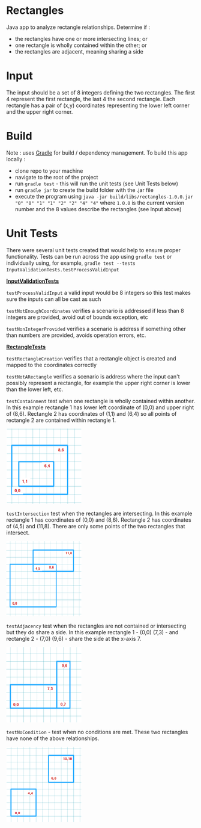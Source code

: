 # Rectangles
Java app to analyze rectangle relationships.  Determine if :
- the rectangles have one or more intersecting lines; or
- one rectangle is wholly contained within the other; or
- the rectangles are adjacent, meaning sharing a side

# Input
The input should be a set of 8 integers defining the two rectangles.  The first 4 represent the first rectangle, the last 4 
the second rectangle.  Each rectangle has a pair of (x,y) coordinates representing the lower left corner and the upper 
right corner.

# Build
Note : uses [Gradle](https://gradle.org/) for build / dependency management.
To build this app locally :
- clone repo to your machine
- navigate to the root of the project
- run `gradle test` - this will run the unit tests (see Unit Tests below)
- run `gradle jar` to create the build folder with the .jar file
- execute the program using `java -jar build/libs/rectangles-1.0.0.jar "0" "0" "1" "1" "2" "2" "4" "4"` where `1.0.0` is
the current version number and the 8 values describe the rectangles (see Input above)

# Unit Tests
There were several unit tests created that would help to ensure proper functionality.  Tests can be run across the app
using `gradle test` or individually using, for example, `gradle test --tests InputValidationTests.testProcessValidInput`

[**InputValidationTests**](https://github.com/kmanoleff/rectangles/blob/master/src/test/java/InputValidationTests.java)

`testProcessValidInput` a valid input would be 8 integers so this test makes sure the inputs can all be cast as such

`testNotEnoughCoordinates` verifies a scenario is addressed if less than 8 integers are provided, avoid out of bounds exception, etc

`testNonIntegerProvided` verifies a scenario is address if something other than numbers are provided, avoids operation errors, etc.

[**RectangleTests**](https://github.com/kmanoleff/rectangles/blob/master/src/test/java/RectangleTests.java)

`testRectangleCreation` verifies that a rectangle object is created and mapped to the coordinates correctly

`testNotARectangle` verifies a scenario is address where the input can't possibly represent a rectangle, for
example the upper right corner is lower than the lower left, etc.

`testContainment` test when one rectangle is wholly contained within another.  In this example rectangle 1 has lower left
coordinate of (0,0) and upper right of (8,6).  Rectangle 2 has coordinates of (1,1) and (6,4) so all points of rectangle 2 are
contained within rectangle 1.

<img src="/src/main/resources/containment.png" width="200" height="200">

`testIntersection` test when the rectangles are intersecting.  In this example rectangle 1 has coordinates of (0,0) and (8,6).
Rectangle 2 has coordinates of (4,5) and (11,8).  There are only some points of the two rectangles that intersect.

<img src="/src/main/resources/intersection.png" width="200" height="200">

`testAdjacency` test when the rectangles are not contained or intersecting but they do share a side.  In this example
rectangle 1 - (0,0) (7,3) - and rectangle 2 - (7,0) (9,6) - share the side at the x-axis 7.

<img src="/src/main/resources/adjacency.png" width="200" height="200">

`testNoCondition` - test when no conditions are met.  These two rectangles have none of the above relationships.

<img src="/src/main/resources/no-relation.png" width="200" height="200">
